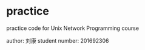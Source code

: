 # practice

practice code for Unix Network Programming course 

author:  刘康
student number:  201692306
